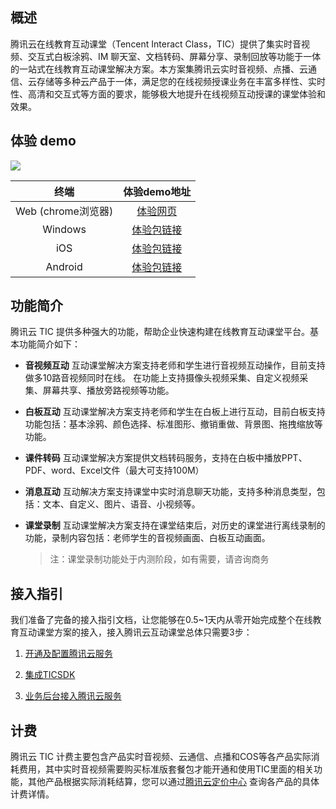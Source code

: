 ## 概述

腾讯云在线教育互动课堂（Tencent Interact Class，TIC）提供了集实时音视频、交互式白板涂鸦、IM 聊天室、文档转码、屏幕分享、录制回放等功能于一体的一站式在线教育互动课堂解决方案。本方案集腾讯云实时音视频、点播、云通信、云存储等多种云产品于一体，满足您的在线视频授课业务在丰富多样性、实时性、高清和交互式等方面的要求，能够极大地提升在线视频互动授课的课堂体验和效果。

## 体验 demo
![](https://main.qcloudimg.com/raw/37daf67e772cf97d32e5511fca8c830c.png)

| 终端        | 体验demo地址  |
| :-------------: | :-----:|
|Web (chrome浏览器) | [体验网页](https://sxb.qcloud.com/web-edu/index.html) |
| Windows | [体验包链接](http://dldir1.qq.com/hudongzhibo/EDU/pc/EDU_PC_DEMO_1.3.0.zip) | 
| iOS     | [体验包链接](https://www.pgyer.com/0WzL) |
| Android | [体验包链接](http://dldir1.qq.com/hudongzhibo/EDU/android/edu_android_1.3.0.apk) | 

## 功能简介

腾讯云 TIC 提供多种强大的功能，帮助企业快速构建在线教育互动课堂平台。基本功能简介如下：

- **音视频互动**
  互动课堂解决方案支持老师和学生进行音视频互动操作，目前支持做多10路音视频同时在线。
  在功能上支持摄像头视频采集、自定义视频采集、屏幕共享、播放旁路视频等功能。

- **白板互动**
  互动课堂解决方案支持老师和学生在白板上进行互动，目前白板支持功能包括：基本涂鸦、颜色选择、标准图形、撤销重做、背景图、拖拽缩放等功能。

- **课件转码**
  互动课堂解决方案提供文档转码服务，支持在白板中播放PPT、PDF、word、Excel文件（最大可支持100M）

- **消息互动**
  互动解决方案支持课堂中实时消息聊天功能，支持多种消息类型，包括：文本、自定义、图片、语音、小视频等。

- **课堂录制**
  互动课堂解决方案支持在课堂结束后，对历史的课堂进行离线录制的功能，录制内容包括：老师学生的音视频画面、白板互动画面。  
  
  > 注：课堂录制功能处于内测阶段，如有需要，请咨询商务

## 接入指引

我们准备了完备的接入指引文档，让您能够在0.5~1天内从零开始完成整个在线教育互动课堂方案的接入，接入腾讯云互动课堂总体只需要3步：

1. [开通及配置腾讯云服务](https://github.com/zhaoyang21cn/edu_project/blob/master/%E6%8E%A5%E5%85%A5%E6%8C%87%E5%BC%95%E6%96%87%E6%A1%A3/%E6%8E%A5%E5%85%A5%E6%8C%87%E5%8D%97/%E5%BC%80%E9%80%9A%E5%92%8C%E9%85%8D%E7%BD%AE%E8%85%BE%E8%AE%AF%E4%BA%91%E6%9C%8D%E5%8A%A1.md)

2. [集成TICSDK](https://github.com/zhaoyang21cn/edu_project/blob/master/%E6%8E%A5%E5%85%A5%E6%8C%87%E5%BC%95%E6%96%87%E6%A1%A3/%E6%8E%A5%E5%85%A5%E6%8C%87%E5%8D%97/%E9%9B%86%E6%88%90TICSDK.md)

3. [业务后台接入腾讯云服务](https://github.com/zhaoyang21cn/edu_project/blob/master/%E6%8E%A5%E5%85%A5%E6%8C%87%E5%BC%95%E6%96%87%E6%A1%A3/%E6%8E%A5%E5%85%A5%E6%8C%87%E5%8D%97/%E4%B8%9A%E5%8A%A1%E5%90%8E%E5%8F%B0%E6%8E%A5%E5%85%A5%E8%85%BE%E8%AE%AF%E4%BA%91%E6%9C%8D%E5%8A%A1.md)

## 计费                                         

腾讯云 TIC 计费主要包含产品实时音视频、云通信、点播和COS等各产品实际消耗费用，其中实时音视频需要购买标准版套餐包才能开通和使用TIC里面的相关功能，其他产品根据实际消耗结算，您可以通过[腾讯云定价中心](https://buy.cloud.tencent.com/price) 查询各产品的具体计费详情。

